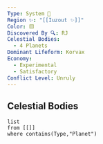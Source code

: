 ```yaml
---
Type: System 🔆
Region ✨: "[[Iuzout ✨]]"
Color: 🟨
Discovered By 🔍: RJ
Celestial Bodies:
  - 4 Planets
Dominant Lifeform: Korvax
Economy:
  - Experimental
  - Satisfactory
Conflict Level: Unruly
---
```

## Celestial Bodies 
```dataview
list
from [[]]
where contains(Type,"Planet")
```
